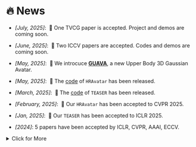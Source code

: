 # 🔥 News
- *[July, 2025]*: &nbsp;🎉 One TVCG paper is accepted. Project and demos are coming soon.
- *[June, 2025]*: &nbsp;🎉 Two ICCV papers are accepted. Codes and demos are coming soon.
- *[May, 2025]*: &nbsp;🎉 We introcuce [**GUAVA**](https://eastbeanzhang.github.io/GUAVA/), a new Upper Body 3D Gaussian Avatar.
- *[May, 2025]*: &nbsp;🎉 The [code](https://github.com/Pixel-Talk/HRAvatar) of `HRAvatar` has been released.
- *[March, 2025]*: &nbsp;🎉 The [code](https://github.com/julia-cherry/Teaser_official) of `TEASER` has been released.
- *[February, 2025]*: &nbsp;🎉 Our `HRAvatar` has been accepted to CVPR 2025. 
- *[Jan, 2025]*: &nbsp;🎉 Our `TEASER` has been accepted to ICLR 2025.

- *[2024]*: 5 papers have been accepted by ICLR, CVPR, AAAI, ECCV.

<!-- fold below   -->
<details>
<summary>Click for More</summary>

<ul>

<li><em>[December, 2024]</em>: &nbsp;🎉 One <a href=https://aaai.org/Conferences/AAAI-25/>AAAI</a> paper has been accepted.</li>

<li><em>[February, 2024]</em>:  One <a href=https://cvpr2024.thecvf.com/>CVPR 2024</a> papers have been accepted.</li>

<li><em>[Jan, 2024]</em>: &nbsp;🎉 Our <code>GPAvatar</code> has been accepted to ICLR 2024.</li>

<li><em>[July, 2023]</em>: &nbsp;🎉 Two <a href="https://iccv2023.thecvf.com">ICCV</a> papers have been accepted.</li>
</ul>

</details> 